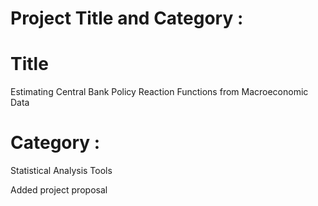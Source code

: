 # Project Title and Category :
# Title
Estimating Central Bank Policy Reaction Functions from Macroeconomic Data
# Category :
Statistical Analysis Tools





Added project proposal
